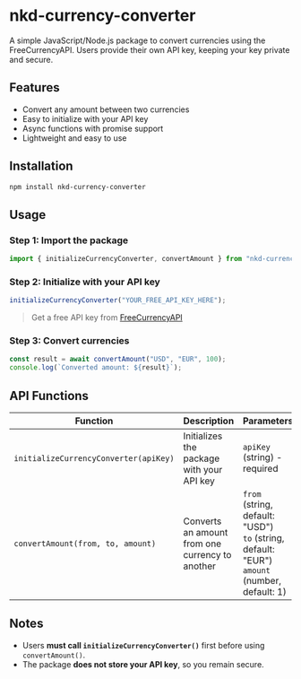 # nkd-currency-converter

A simple JavaScript/Node.js package to convert currencies using the FreeCurrencyAPI. Users provide their own API key, keeping your key private and secure.

## Features

- Convert any amount between two currencies
- Easy to initialize with your API key
- Async functions with promise support
- Lightweight and easy to use

## Installation

```bash
npm install nkd-currency-converter
```

## Usage

### Step 1: Import the package

```js
import { initializeCurrencyConverter, convertAmount } from "nkd-currency-converter";
```

### Step 2: Initialize with your API key

```js
initializeCurrencyConverter("YOUR_FREE_API_KEY_HERE");
```

> Get a free API key from [FreeCurrencyAPI](https://freecurrencyapi.com/)

### Step 3: Convert currencies

```js
const result = await convertAmount("USD", "EUR", 100);
console.log(`Converted amount: ${result}`);
```

## API Functions

| Function                              | Description                                     | Parameters                                                                                            |
| ------------------------------------- | ----------------------------------------------- | ----------------------------------------------------------------------------------------------------- |
| `initializeCurrencyConverter(apiKey)` | Initializes the package with your API key       | `apiKey` (string) - required                                                                          |
| `convertAmount(from, to, amount)`     | Converts an amount from one currency to another | `from` (string, default: "USD") <br> `to` (string, default: "EUR") <br> `amount` (number, default: 1) |

## Notes

* Users **must call `initializeCurrencyConverter()`** first before using `convertAmount()`.
* The package **does not store your API key**, so you remain secure.
